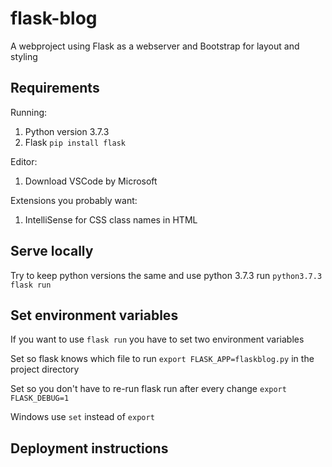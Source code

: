 # flask-blog

A webproject using Flask as a webserver and Bootstrap for layout and styling

## Requirements

Running:
1. Python version 3.7.3
2. Flask `pip install flask`

Editor:
1. Download VSCode by Microsoft

Extensions you probably want:
1. IntelliSense for CSS class names in HTML

## Serve locally

Try to keep python versions the same and use python 3.7.3
run `python3.7.3 flask run`

## Set environment variables

If you want to use `flask run` you have to set two environment variables

Set so flask knows which file to run
`export FLASK_APP=flaskblog.py` in the project directory

Set so you don't have to re-run flask run after every change
`export FLASK_DEBUG=1` 

Windows use `set` instead of `export`

## Deployment instructions